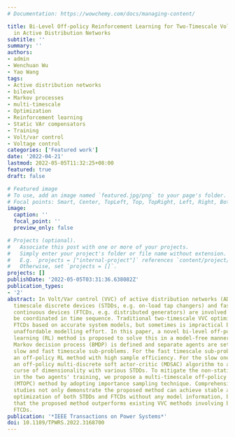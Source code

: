 ```yaml
---
# Documentation: https://wowchemy.com/docs/managing-content/

title: Bi-Level Off-policy Reinforcement Learning for Two-Timescale Volt/VAR Control
  in Active Distribution Networks
subtitle: ''
summary: ''
authors:
- admin
- Wenchuan Wu
- Yao Wang
tags:
- Active distribution networks
- bilevel
- Markov processes
- multi-timescale
- Optimization
- Reinforcement learning
- Static VAr compensators
- Training
- Volt/var control
- Voltage control
categories: ['Featured work']
date: '2022-04-21'
lastmod: 2022-05-05T11:32:25+08:00
featured: true
draft: false

# Featured image
# To use, add an image named `featured.jpg/png` to your page's folder.
# Focal points: Smart, Center, TopLeft, Top, TopRight, Left, Right, BottomLeft, Bottom, BottomRight.
image:
  caption: ''
  focal_point: ''
  preview_only: false

# Projects (optional).
#   Associate this post with one or more of your projects.
#   Simply enter your project's folder or file name without extension.
#   E.g. `projects = ["internal-project"]` references `content/project/deep-learning/index.md`.
#   Otherwise, set `projects = []`.
projects: []
publishDate: '2022-05-05T03:31:36.638082Z'
publication_types:
- '2'
abstract: In Volt/Var control (VVC) of active distribution networks (ADNs), both slow
  timescale discrete devices (STDDs, e.g. on-load tap changers) and fast timescale
  continuous devices (FTCDs, e.g. distributed generators) are involved and should
  be coordinated in time sequence. Traditional two-timescale VVC optimizes STDDs and
  FTCDs based on accurate system models, but sometimes is impractical because of its
  unaffordable modelling effort. In this paper, a novel bi-level off-policy reinforcement
  learning (RL) method is proposed to solve this in a model-free manner. A Bi-level
  Markov decision process (BMDP) is defined and separate agents are set up for the
  slow and fast timescale sub-problems. For the fast timescale sub-problem, we adopt
  an off-policy RL method with high sample efficiency. For the slow one, we develop
  an off-policy multi-discrete soft actor-critic (MDSAC) algorithm to address the
  curse of dimensionality with various STDDs. To mitigate the non-stationary issue
  in the two agents' training, we propose a multi-timescale off-policy correction
  (MTOPC) method by adopting importance sampling technique. Comprehensive numerical
  studies not only demonstrate the proposed method can achieve stable and satisfactory
  optimization of both STDDs and FTCDs without any model information, but also support
  that the proposed method outperforms existing VVC methods involving both STDDs and
  FTCDs.
publication: '*IEEE Transactions on Power Systems*'
doi: 10.1109/TPWRS.2022.3168700
---
```

